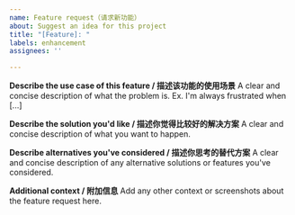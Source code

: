 ```yaml
---
name: Feature request（请求新功能）
about: Suggest an idea for this project
title: "[Feature]: "
labels: enhancement
assignees: ''

---
```


**Describe the use case of this feature / 描述该功能的使用场景**
A clear and concise description of what the problem is. Ex. I'm always frustrated when [...]

**Describe the solution you'd like / 描述你觉得比较好的解决方案**
A clear and concise description of what you want to happen.

**Describe alternatives you've considered / 描述你思考的替代方案**
A clear and concise description of any alternative solutions or features you've considered.

**Additional context / 附加信息**
Add any other context or screenshots about the feature request here.
